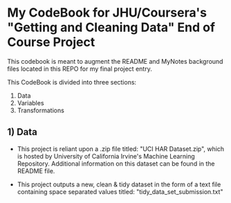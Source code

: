 # My CodeBook for JHU/Coursera's "Getting and Cleaning Data" End of Course Project
This codebook is meant to augment the README and MyNotes background files located in this REPO for my final project entry.

This CodeBook is divided into three sections:
1) Data
2) Variables
3) Transformations

## 1) Data
* This project is reliant upon a .zip file titled: "UCI HAR Dataset.zip", which is hosted by University of California Irvine's Machine Learning Repository. Additional information on this dataset can be found in the README file.

* This project outputs a new, clean & tidy dataset in the form of a text file containing space separated values titled: "tidy_data_set_submission.txt"